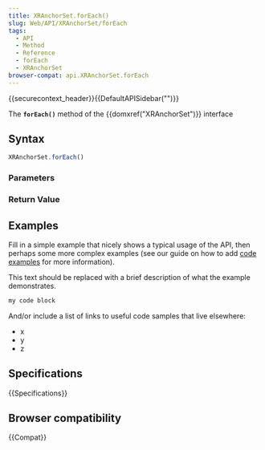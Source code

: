 ```yaml
---
title: XRAnchorSet.forEach()
slug: Web/API/XRAnchorSet/forEach
tags:
  - API
  - Method
  - Reference
  - forEach
  - XRAnchorSet
browser-compat: api.XRAnchorSet.forEach
---
```

{{securecontext_header}}{{DefaultAPISidebar("")}}

The **`forEach()`** method of the {{domxref("XRAnchorSet")}} interface 

## Syntax

```js
XRAnchorSet.forEach()
```

### Parameters



### Return Value



## Examples

Fill in a simple example that nicely shows a typical usage of the API, then perhaps some more complex examples (see our guide on how to add [code examples](/en-US/docs/MDN/Contribute/Structures/Code_examples) for more information).

This text should be replaced with a brief description of what the example demonstrates.

```js
my code block
```

And/or include a list of links to useful code samples that live elsewhere:

*   x
*   y
*   z

## Specifications

{{Specifications}}

## Browser compatibility

{{Compat}}

